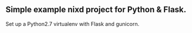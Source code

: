 ## Simple example nixd project for Python & Flask.

Set up a Python2.7 virtualenv with Flask and gunicorn.

